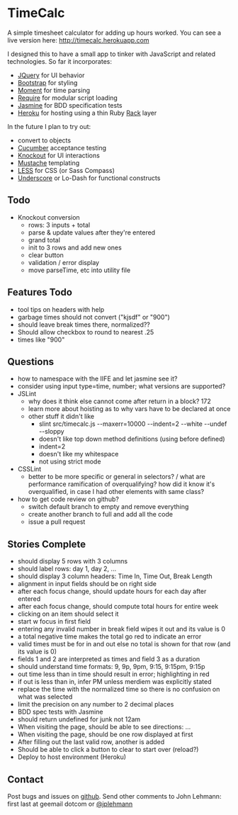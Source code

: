 TimeCalc
========
A simple timesheet calculator for adding up hours worked.  You can see a live version here: http://timecalc.herokuapp.com

I designed this to have a small app to tinker with JavaScript and related technologies. So far it incorporates: 
* [JQuery] for UI behavior
* [Bootstrap] for styling
* [Moment] for time parsing
* [Require] for modular script loading
* [Jasmine] for BDD specification tests
* [Heroku] for hosting using a thin Ruby [Rack] layer

In the future I plan to try out:
* convert to objects
* [Cucumber] acceptance testing
* [Knockout] for UI interactions
* [Mustache] templating
* [LESS] for CSS (or Sass Compass)
* [Underscore] or Lo-Dash for functional constructs

Todo
----
* Knockout conversion
  * rows: 3 inputs + total
  * parse & update values after they're entered
  * grand total
  * init to 3 rows and add new ones
  * clear button
  * validation / error display
  * move parseTime, etc into utility file

Features Todo
-------------
* tool tips on headers with help
* garbage times should not convert ("kjsdf" or "900")
* should leave break times there, normalized??
* Should allow checkbox to round to nearest .25
* times like "900"

Questions
---------
- how to namespace with the IIFE and let jasmine see it?
- consider using input type=time, number; what versions are supported?
- JSLint
  - why does it think else cannot come after return in a block? 172
  - learn more about hoisting as to why vars have to be declared at once
  - other stuff it didn't like
    - slint src/timecalc.js  --maxerr=10000 --indent=2 --white --undef --sloppy
    - doesn't like top down method definitions (using before defined)
    - indent=2
    - doesn't like my whitespace
    - not using strict mode
- CSSLint
  - better to be more specific or general in selectors? / 
    what are performance ramification of overqualifying? how did it know it's
    overqualified, in case I had other elements with same class?
- how to get code review on github?
  - switch default branch to empty and remove everything
  - create another branch to full and add all the code
  - issue a pull request

Stories Complete
-----------------
- should display 5 rows with 3 columns
- should label rows: day 1, day 2, ...
- should display 3 column headers: Time In, Time Out, Break Length
- alignment in input fields should be on right side
- after each focus change, should update hours for each day after entered
- after each focus change, should compute total hours for entire week
- clicking on an item should select it
- start w focus in first field
- entering any invalid number in break field wipes it out and its value is 0
- a total negative time makes the total go red to indicate an error
- valid times must be for in and out else no total is shown for that row (and its value is 0)
- fields 1 and 2 are interpreted as times and field 3 as a duration
- should understand time formats: 9, 9p, 9pm, 9:15, 9:15pm, 9:15p
- out time less than in time should result in error; highlighting in red
- if out is less than in, infer PM unless merdiem was explicitly stated
- replace the time with the normalized time so there is no confusion on what was selected
- limit the precision on any number to 2 decimal places
- BDD spec tests with Jasmine
- should return undefined for junk not 12am
- When visiting the page, should be able to see directions: …
- When visiting the page, should be one row displayed at first
- After filling out the last valid row, another is added
- Should be able to click a button to clear to start over (reload?)
- Deploy to host environment (Heroku)

Contact
-------
Post bugs and issues on [github].  Send other comments to John Lehmann:
first last at geemail dotcom or [@jplehmann]

[@jplehmann]: www.twitter.com/jplehmann
[github]: https://github.com/jplehmann/coursera/issues
[JQuery]: http://jquery.com/
[Moment]: http://momentjs.com/
[Bootstrap]: http://twitter.github.com/bootstrap/
[Jasmine]: http://pivotal.github.com/jasmine/
[Cucumber]: http://cukes.info/
[Knockout]: http://knockoutjs.com/
[Mustache]: https://github.com/janl/mustache.js/
[LESS]: http://lesscss.org/
[Heroku]: http://www.heroku.com/
[Rack]: https://devcenter.heroku.com/articles/static-sites-ruby
[Underscore]: http://underscorejs.org/
[AMD]: https://github.com/amdjs/amdjs-api/wiki/AMD
[Require]: http://requirejs.org
[modularize]: http://addyosmani.com/writing-modular-js/
